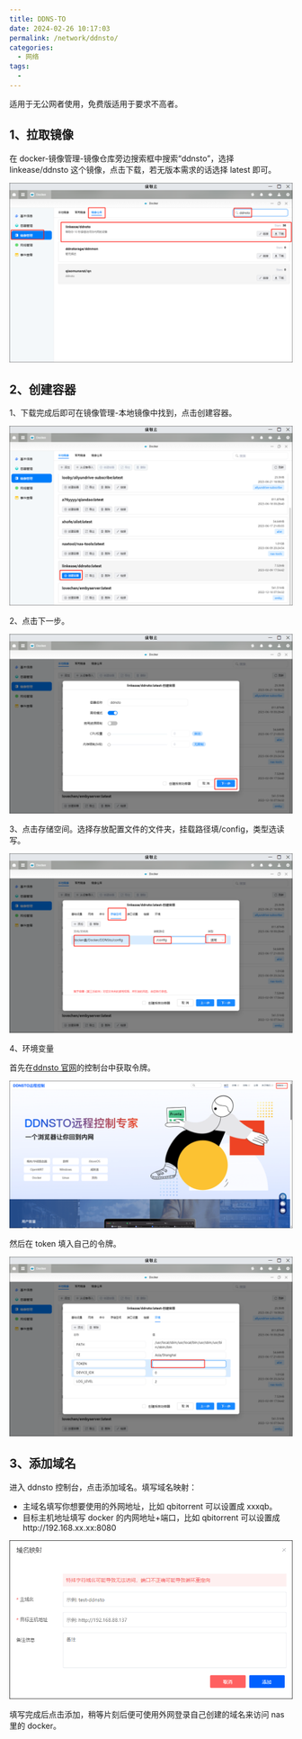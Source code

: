 ```yaml
---
title: DDNS-TO
date: 2024-02-26 10:17:03
permalink: /network/ddnsto/
categories:
  - 网络
tags:
  -
---
```


适用于无公网者使用，免费版适用于要求不高者。

## 1、拉取镜像

在 docker-镜像管理-镜像仓库旁边搜索框中搜索“ddnsto”，选择 linkease/ddnsto 这个镜像，点击下载，若无版本需求的话选择 latest 即可。

![img](./img/0101.png)

## 2、创建容器

1、下载完成后即可在镜像管理-本地镜像中找到，点击创建容器。

![img](./img/0102.png)

2、点击下一步。

![img](./img/0103.png)

3、点击存储空间。选择存放配置文件的文件夹，挂载路径填/config，类型选读写。

![img](./img/0104.png)

4、环境变量

首先在[ddnsto 官网](www.ddnsto.com)的控制台中获取令牌。

![img](./img/0105.png)

然后在 token 填入自己的令牌。

![img](./img/0106.png)

## 3、添加域名

进入 ddnsto 控制台，点击添加域名。填写域名映射：

- 主域名填写你想要使用的外网地址，比如 qbitorrent 可以设置成 xxxqb。
- 目标主机地址填写 docker 的内网地址+端口，比如 qbitorrent 可以设置成http://192.168.xx.xx:8080

![img](./img/0107.png)

填写完成后点击添加，稍等片刻后便可使用外网登录自己创建的域名来访问 nas 里的 docker。
